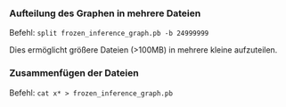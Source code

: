 ### Aufteilung des Graphen in mehrere Dateien

Befehl: ```split frozen_inference_graph.pb -b 24999999```

Dies ermöglicht größere Dateien (>100MB) in mehrere kleine aufzuteilen.


### Zusammenfügen der Dateien

Befehl: ```cat x* > frozen_inference_graph.pb```
